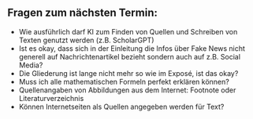 ## Fragen zum nächsten Termin:

- Wie ausführlich darf KI zum Finden von Quellen und Schreiben von Texten genutzt werden (z.B. ScholarGPT)
- Ist es okay, dass sich in der Einleitung die Infos über Fake News nicht generell auf Nachrichtenartikel bezieht sondern auch auf z.B. Social Media?
- Die Gliederung ist lange nicht mehr so wie im Exposé, ist das okay?
- Muss ich alle mathematischen Formeln perfekt erklären können?
- Quellenangaben von Abbildungen aus dem Internet: Footnote oder Literaturverzeichnis
- Können Internetseiten als Quellen angegeben werden für Text?